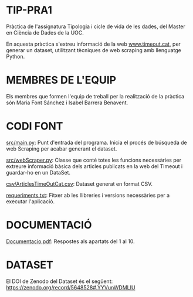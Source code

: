 # TIP-PRA1

Pràctica de l'assignatura Tipologia i cicle de vida de les dades, del Master en Ciència de Dades de la UOC.

En aquesta pràctica s'extreu informació de la web www.timeout.cat, per generar un dataset, utilitzant tècniques de web scraping amb llenguatge Python. 

# MEMBRES DE L'EQUIP

Els membres que formen l'equip de treball per la realització de la pràctica són Maria Font Sánchez i Isabel Barrera Benavent.

# CODI FONT

[src/main.py](https://github.com/mfontsanc/TIP-PRA1/blob/main/src/main.py): Punt d'entrada del programa. Inicia el procés de búsqueda de web Scraping per acabar generant el dataset.

[src/webScraper.py](https://github.com/mfontsanc/TIP-PRA1/blob/main/src/webScraper.py): Classe que conté totes les funcions necessàries per extreure informació bàsica dels articles publicats en la web del Timeout i guardar-ho en un DataSet.

[csv/ArticlesTimeOutCat.csv](https://github.com/mfontsanc/TIP-PRA1/blob/main/csv/ArticlesTimeOutCat.csv): Dataset generat en format CSV.

[requeriments.txt](https://github.com/mfontsanc/TIP-PRA1/blob/main/requirements.txt): Fitxer ab les llibreries i versions necessàries per a executar l'aplicació.

# DOCUMENTACIÓ

[Documentacio.pdf](https://github.com/mfontsanc/TIP-PRA1/blob/main/Documentacio.pdf): Respostes als apartats del 1 al 10.

# DATASET

El DOI de Zenodo del Dataset és el següent: https://zenodo.org/record/5648528#.YYVunWDMLIU
